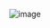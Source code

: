 ![image](https://user-images.githubusercontent.com/104380929/179936475-1a838a07-d695-41d6-864e-866a06491033.png)
